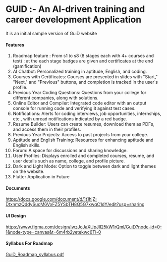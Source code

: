 # GUID :- An AI-driven training and career development Application

It is an initial sample version of GuiD website 

#### Features

1. Roadmap feature : From s1 to s8 (8 stages each with 4+ courses and test) : at the each stage badges are given and certificates at the end (gamification)
2. AI Chatbot: Personalized training in aptitude, English, and coding.
3. Courses with Certificates: Courses are presented in slides with "Start," "Next," and "Previous" buttons, and completion is tracked in the user's profile.
4. Previous Year Coding Questions: Questions from your college for different companies, along with solutions.
5. Online Editor and Compiler: Integrated code editor with an output console for running code and verifying it against test cases.
6. Notifications: Alerts for coding interviews, job opportunities, internships, etc., with unread notifications indicated by a red badge.
7. Resume Builder: Users can create resumes, download them as PDFs, and access them in their profiles.
8. Previous Year Projects: Access to past projects from your college.
9. Aptitude and English Training: Resources for enhancing aptitude and English skills.
10. Forum: A space for discussions and sharing knowledge.
11. User Profiles: Displays enrolled and completed courses, resume, and user details such as name, college, and profile picture.
12. Dark and Light Mode: Option to toggle between dark and light themes on the website.
13. Flutter Application in Future



#### Documents

https://docs.google.com/document/d/1t1hjZ-DtxnmzQddySucM6VxFZ5YSbTH8Q5G7xwqC1dY/edit?usp=sharing

#### UI Design 

https://www.figma.com/design/iwzJcJaXUpJlI25kW1rQml/GuiD?node-id=0-1&node-type=canvas&t=6m4rb2yetekwc6Tl-0

#### Syllabus For Roadmap
[GuiD_Roadmap_syllabus.pdf](https://github.com/user-attachments/files/18135029/GuiD_Roadmap_syllabus.pdf)

